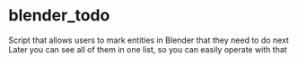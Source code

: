 # blender_todo
Script that allows users to mark entities in Blender that they need to do next
Later you can see all of them in one list, so you can easily operate with that
